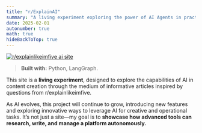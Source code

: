 ```yaml
---
title: "r/ExplainAI"
summary: "A living experiment exploring the power of AI Agents in practical content production."
date: 2025-02-01
autonumber: true
math: true
hideBackToTop: true
---
```


<a href="https://rish0b.github.io/eli5-site-ui/" target="_blank">
  <img src="/images/projects/eli5-site-ai/eli5-site-ai.png" alt="r/explainlikeimfive ai site">
</a>


> **Built with:**&nbsp;Python, LangGraph.

This site is a **living experiment**, designed to explore the capabilities of AI in content creation through the medium of informative articles inspired by questions from r/explainlikeimfive.

As AI evolves, this project will continue to grow, introducing new features and exploring innovative ways to leverage AI for creative and operational tasks. It’s not just a site—my goal is to **showcase how advanced tools can research, write, and manage a platform autonomously.**
